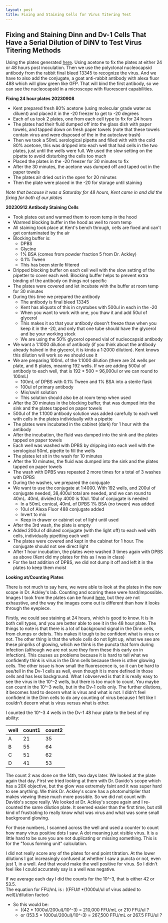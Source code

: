```yaml
---
layout: post
title: Fixing and Staining Cells for Virus Titering Test
---
```


## Fixing and Staining Dinn and Dv-1 Cells That Have a Serial Dilution of DiNV to Test Virus Titering Methods

Using the plates generated [here](https://meschedl.github.io/Unckless-Lab-Notebook-Maggie/2023/09/07/inoculating-cells-for-titering.html). Using acetone to fix the plates at either 24 or 48 hours post inoculation. Then we use the polyclonal nucleocapsid antibody from the rabbit final bleed 13345 to recognize the virus. And we have to also add the conjugate, a goat anti-rabbit antibody with alexa fluor 488 which will glow green like GFP. That will bind the first antibody, so we can see the nucleocapsid in a microscope with fluorescent capabilities. 

**Fixing 24 hour plates 20230908**
- Kent prepared fresh 80% acetone (using molecular grade water as diluent) and placed it in the -20 freezer to get to -20 degrees 
- Each of us took 2 plates, one from each cell type to fix for 24 hours 
- The plates had their fluid dumped off into the glass dish with paper towels, and tapped down on fresh paper towels (note that these towels contain virus and were disposed of the in the autoclave trash)
- Then we took a 50mL serological pipette and filled with with the cold 80% acetone, this was dripped into each well that had cells in the two plates, just until the wells were full. We used the slow setting on the pipette to avoid disturbing the cells too much 
- Placed the plates in the -20 freezer for 30 minutes to fix 
- After the 30 minutes, the acetone was dumped off and taped out in the paper towels 
- The plates air dried out in the open for 20 minutes 
- Then the plate were placed in the -20 for storage until staining 

_Note that because it was a Saturday for 48 hours, Kent came in and did the fixing for both of our plates_

**20230912 Antibody Staining Cells**

- Took plates out and warmed them to room temp in the hood 
- Warmed blocking buffer in the hood as well to room temp
- All staining took place at Kent's bench through, cells are fixed and can't get contaminated by the air 
- Blocking buffer is:
    - DPBS
    - Glycine
    - 1% BSA (comes from powder fraction 5 from Dr. Ackley)
    - 0.1% Tween
    - This has been sterile filtered
- Dripped blocking buffer on each cell well with the slow setting of the pipetter to cover each well. Blocking buffer helps to prevent extra binding of the antibody on things not specific 
- The plates were covered and let incubate with the buffer at room temp for 30 minutes 
- During this time we prepared the antibody 
    - The antibody is final bleed 13345
    - Kent has aliquots of this in cryotubes with 500ul in each in the -20 
    - When you want to work with one, you thaw it and add 50ul of glycerol
    - This makes it so that your antibody doesn't freeze thaw when you keep it in the -20, and only that one tube should have the glycerol and be your working stock
    - We are using the 50% glycerol opened vial of nucleocapsid antibody 
- We want a 1:1000 dilution of antibody (if you think about the antibody already halved in the glycerol, it is kinda a 1:2000 dilution). Kent knows this dilution will work so we should use it 
- We are preparing 100mL of the 1:1000 dilution (there are 24 wells per plate, and 8 plates, meaning 192 wells. If we are adding 500ul of antibody to each well, that is 192 * 500 = 96,000ul or we can round to 100mL)
    - 100mL of DPBS with 0.1% Tween and 1% BSA into a sterile flask 
    - 100ul of primary antibody 
    - Mix/swirl solution 
    - This solution should also be at room temp when used
- After the 30 minutes in the blocking buffer, that was dumped into the sink and the plates tapped on paper towels
- 500ul of the 1:1000 antibody solution was added carefully to each well with cells in the plates individually with a pipette 
- The plates were incubated in the cabinet (dark) for 1 hour with the antibody 
- After the incubation, the fluid was dumped into the sink and the plates tapped on paper towels
- Each well was washed with DPBS by dripping into each well with the serological 50mL pipette to fill the wells 
- The plates let sit in the wash for 10 minutes
- After the 10 minutes, the fluid was dumped into the sink and the plates tapped on paper towels
- The wash with DPBS was repeated 2 more times for a total of 3 washes with DPBS 
- During the washes, we prepared the conjugate 
- We want to use the conjugate at 1:4000. With 192 wells, and 200ul of conjugate needed, 38,400ul total are needed, and we can round to 40mL. 40mL divided by 4000 is 10ul. 10ul of conjugate is needed 
    - In a 50mL conical, 40mL of DPBS 1% BSA (no tween) was added 
    - 10ul of Alexa Fluor 488 conjugate added 
    - Invert to mix
    - Keep in drawer or cabinet out of light until used 
- After the 3rd wash, the plate is empty
- Added 200ul of diluted conjugate (with the light off) to each well with cells, individually pipetting each well
- The plates were covered and kept in the cabinet for 1 hour. The conjugate should not see direct light
- After 1 hour incubation, the plates were washed 3 times again with DPBS as above (Kent did my plates for this as I was in class)
- For the last addition of DPBS, we did not dump it off and left it in the plates to keep them moist 

**Looking at/Counting Plates**

There is not much to say here, we were able to look at the plates in the new scope in Dr. Ackley's lab. Counting and scoring these were hard/impossible. Images I took from the plates can be found [here](https://drive.google.com/drive/folders/1ekfG5NbfiG0sBtTF1HBLQqg1-ksqO8G1), but they are not exhaustive, and the way the images come out is different than how it looks through the eyepiece. 

Firstly, we could see staining at 24 hours, which is good to know. It is in both cell types, and you are better able to see it in the 48 hour plate. The things to note is that there is a lot of background signal in the Dinn cells, from clumps or debris. This makes it tough to be confident what is virus or not. The other thing is that the whole cells do not light up, what we see are these pinpriks of glowing, which we think is the puncta that form during infection (although we are not sure they form these this early on in infection). This causes us problems because it is hard to tell what we confidently think is virus in the Dinn cells because there is other glowing cells. The other issue is how small the fluorescence is, so it can be hard to see/tell in the Dv-1 cells as well, even though it is more defined in those cells and has less background. What I obvserved is that it is really easy to see the virus in the 10^-2 wells, but there is too  much to count. You maybe can count in the 10^-3 wells, but in the Dv-1 cells only. The further dilutions, it becomes hard to decern what is virus and what is not. I didn't feel confident in the Dinn cells to do any counting of virus because I felt like I couldn't decern what is virus versus what is other. 

I counted the 10^-3 4 wells in the Dv-1 48 hour plate to the best of my ability:

|well|count1|count2|
|---|---|---|
|A|21|35|
|B|55|64|
|C|51|62|
|D|41|53|

The count 2 was done on the 14th, two days later. We looked at the plate again that day. First we tried looking at them with Dr. Davido's scope which has a 20X objective, but the glow was extremely faint and it was super hard to see anything. We think Dr. Ackley's score has a photomultiplier that makes viewing these much more possible. So we did not count with Davido's scope really. We looked at Dr. Ackley's scope again and I re-counted the same dilution plate. It seemed easier than the first time, but still kind of frustrating to really know what was virus and what was some small background glowing. 

For those numbers, I scanned across the well and used a counter to count how many virus positive dots I saw. A dot meaning just visible virus. It is a little hard to be sure you are not duplicating or missing something. This is for the "focus forming unit" calculation. 

I did not really score any of the plates for end point titration. At the lower dilutions I got increasingly confused at whether I saw a puncta or not, even just 1, in a well. And that would make the well positive for virus. So I didn't feel like I could accurately say is a well was negative. 

If we average each day I did the counts for the 10^-3, that is either 42 or 53.5.  
The equation for FFU/mL is : 
    ((FFU# *(1000ul/ul of virus added to well))/dilution factor) 
- So this would be:
    - ((42 * 1000ul/200ul)/10^-3) = 210,000 FFU/mL or 210 FFU/ul ? 
    - or ((53.5 * 1000ul/200ul)/10^-3) = 267,500 FFU/mL or 267.5 FFU/ul ? 
